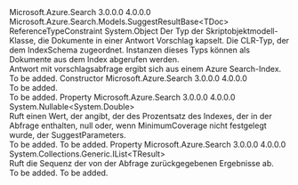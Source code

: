 <Type Name="DocumentSuggestResultBase&lt;TResult,TDoc&gt;" FullName="Microsoft.Azure.Search.Models.DocumentSuggestResultBase&lt;TResult,TDoc&gt;">
  <TypeSignature Language="C#" Value="public class DocumentSuggestResultBase&lt;TResult,TDoc&gt; where TResult : SuggestResultBase&lt;TDoc&gt; where TDoc : class" />
  <TypeSignature Language="ILAsm" Value=".class public auto ansi beforefieldinit DocumentSuggestResultBase`2&lt;(class Microsoft.Azure.Search.Models.SuggestResultBase`1&lt;!TDoc&gt;) TResult, class TDoc&gt; extends System.Object" />
  <TypeSignature Language="DocId" Value="T:Microsoft.Azure.Search.Models.DocumentSuggestResultBase`2" />
  <TypeSignature Language="VB.NET" Value="Public Class DocumentSuggestResultBase(Of TResult, TDoc)" />
  <TypeSignature Language="F#" Value="type DocumentSuggestResultBase&lt;'Result, 'Doc (requires 'Result :&gt; SuggestResultBase&lt;'Doc&gt; and 'Doc : null)&gt; = class" />
  <AssemblyInfo>
    <AssemblyName>Microsoft.Azure.Search</AssemblyName>
    <AssemblyVersion>3.0.0.0</AssemblyVersion>
    <AssemblyVersion>4.0.0.0</AssemblyVersion>
  </AssemblyInfo>
  <TypeParameters>
    <TypeParameter Name="TResult">
      <Constraints>
        <BaseTypeName>Microsoft.Azure.Search.Models.SuggestResultBase&lt;TDoc&gt;</BaseTypeName>
      </Constraints>
    </TypeParameter>
    <TypeParameter Name="TDoc">
      <Constraints>
        <ParameterAttribute>ReferenceTypeConstraint</ParameterAttribute>
      </Constraints>
    </TypeParameter>
  </TypeParameters>
  <Base>
    <BaseTypeName>System.Object</BaseTypeName>
  </Base>
  <Interfaces />
  <Docs>
    <typeparam name="TResult">
            Der Typ der Skriptobjektmodell-Klasse, die Dokumente in einer Antwort Vorschlag kapselt.
            </typeparam>
    <typeparam name="TDoc">
            Die CLR-Typ, der dem IndexSchema zugeordnet. Instanzen dieses Typs können als Dokumente aus dem Index abgerufen werden.
            </typeparam>
    <summary>
            Antwort mit vorschlagsabfrage ergibt sich aus einem Azure Search-Index.
            </summary>
    <remarks>To be added.</remarks>
  </Docs>
  <Members>
    <Member MemberName=".ctor">
      <MemberSignature Language="C#" Value="public DocumentSuggestResultBase ();" />
      <MemberSignature Language="ILAsm" Value=".method public hidebysig specialname rtspecialname instance void .ctor() cil managed" />
      <MemberSignature Language="DocId" Value="M:Microsoft.Azure.Search.Models.DocumentSuggestResultBase`2.#ctor" />
      <MemberSignature Language="VB.NET" Value="Public Sub New ()" />
      <MemberType>Constructor</MemberType>
      <AssemblyInfo>
        <AssemblyName>Microsoft.Azure.Search</AssemblyName>
        <AssemblyVersion>3.0.0.0</AssemblyVersion>
        <AssemblyVersion>4.0.0.0</AssemblyVersion>
      </AssemblyInfo>
      <Parameters />
      <Docs>
        <summary>To be added.</summary>
        <remarks>To be added.</remarks>
      </Docs>
    </Member>
    <Member MemberName="Coverage">
      <MemberSignature Language="C#" Value="public Nullable&lt;double&gt; Coverage { get; set; }" />
      <MemberSignature Language="ILAsm" Value=".property instance valuetype System.Nullable`1&lt;float64&gt; Coverage" />
      <MemberSignature Language="DocId" Value="P:Microsoft.Azure.Search.Models.DocumentSuggestResultBase`2.Coverage" />
      <MemberSignature Language="VB.NET" Value="Public Property Coverage As Nullable(Of Double)" />
      <MemberSignature Language="F#" Value="member this.Coverage : Nullable&lt;double&gt; with get, set" Usage="Microsoft.Azure.Search.Models.DocumentSuggestResultBase&lt;'Result, 'Doc (requires 'Result :&gt; Microsoft.Azure.Search.Models.SuggestResultBase&lt;'Doc&gt; and 'Doc : null)&gt;.Coverage" />
      <MemberType>Property</MemberType>
      <AssemblyInfo>
        <AssemblyName>Microsoft.Azure.Search</AssemblyName>
        <AssemblyVersion>3.0.0.0</AssemblyVersion>
        <AssemblyVersion>4.0.0.0</AssemblyVersion>
      </AssemblyInfo>
      <ReturnValue>
        <ReturnType>System.Nullable&lt;System.Double&gt;</ReturnType>
      </ReturnValue>
      <Docs>
        <summary>
            Ruft einen Wert, der angibt, der des Prozentsatz des Indexes, der in der Abfrage enthalten, null oder, wenn MinimumCoverage nicht festgelegt wurde, der <c cref="T:Microsoft.Azure.Search.Models.SuggestParameters">SuggestParameters</c>.
            </summary>
        <value>To be added.</value>
        <remarks>To be added.</remarks>
      </Docs>
    </Member>
    <Member MemberName="Results">
      <MemberSignature Language="C#" Value="public System.Collections.Generic.IList&lt;TResult&gt; Results { get; set; }" />
      <MemberSignature Language="ILAsm" Value=".property instance class System.Collections.Generic.IList`1&lt;!TResult&gt; Results" />
      <MemberSignature Language="DocId" Value="P:Microsoft.Azure.Search.Models.DocumentSuggestResultBase`2.Results" />
      <MemberSignature Language="VB.NET" Value="Public Property Results As IList(Of TResult)" />
      <MemberSignature Language="F#" Value="member this.Results : System.Collections.Generic.IList&lt;'Result (requires 'Result :&gt; Microsoft.Azure.Search.Models.SuggestResultBase&lt;'Doc&gt;)&gt; with get, set" Usage="Microsoft.Azure.Search.Models.DocumentSuggestResultBase&lt;'Result, 'Doc (requires 'Result :&gt; Microsoft.Azure.Search.Models.SuggestResultBase&lt;'Doc&gt; and 'Doc : null)&gt;.Results" />
      <MemberType>Property</MemberType>
      <AssemblyInfo>
        <AssemblyName>Microsoft.Azure.Search</AssemblyName>
        <AssemblyVersion>3.0.0.0</AssemblyVersion>
        <AssemblyVersion>4.0.0.0</AssemblyVersion>
      </AssemblyInfo>
      <ReturnValue>
        <ReturnType>System.Collections.Generic.IList&lt;TResult&gt;</ReturnType>
      </ReturnValue>
      <Docs>
        <summary>
            Ruft die Sequenz der von der Abfrage zurückgegebenen Ergebnisse ab.
            </summary>
        <value>To be added.</value>
        <remarks>To be added.</remarks>
      </Docs>
    </Member>
  </Members>
</Type>